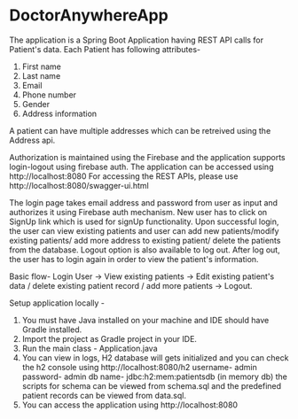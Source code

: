 # DoctorAnywhereApp

The application is a Spring Boot Application having REST API calls for Patient's data.
Each Patient has following attributes-
1. First name
2. Last name
3. Email
4. Phone number
5. Gender
6. Address information

A patient can have multiple addresses which can be retreived using the Address api.

Authorization is maintained using the Firebase and the application supports login-logout using firebase auth.
The application can be accessed using http://localhost:8080
For accessing the REST APIs, please use http://localhost:8080/swagger-ui.html

The login page takes email address and password from user as input and authorizes it using Firebase auth mechanism.
New user has to click on SignUp link which is used for signUp functionality.
Upon successful login, the user can view existing patients and user can add new patients/modify existing patients/ add more address to existing patient/ delete the patients from the database.
Logout option is also available to log out. After log out, the user has to login again in order to view the patient's information.


Basic flow- 
Login User -> View existing patients -> Edit existing patient's data / delete existing patient record / add more patients -> Logout.


Setup application locally -
1. You must have Java installed on your machine and IDE should have Gradle installed.
2. Import the project as Gradle project in your IDE.
3. Run the main class -  Application.java
4. You can view in logs, H2 database will gets initialized and you can check the h2 console using http://localhost:8080/h2 
username- admin
password- admin
db name- jdbc:h2:mem:patientsdb (in memory db)
the scripts for schema can be viewed from schema.sql and the predefined patient records can be viewed from data.sql.
5. You can access the application using http://localhost:8080





